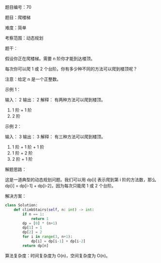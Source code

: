 题目编号：70

题目：爬楼梯

难度：简单

考察范围：动态规划

题干：

假设你正在爬楼梯。需要 n 阶你才能到达楼顶。

每次你可以爬 1 或 2 个台阶。你有多少种不同的方法可以爬到楼顶呢？

注意：给定 n 是一个正整数。

示例 1：

输入： 2
输出： 2
解释： 有两种方法可以爬到楼顶。
1.  1 阶 + 1 阶
2.  2 阶

示例 2：

输入： 3
输出： 3
解释： 有三种方法可以爬到楼顶。
1.  1 阶 + 1 阶 + 1 阶
2.  1 阶 + 2 阶
3.  2 阶 + 1 阶

解题思路：

这是一道典型的动态规划问题。我们可以用 dp[i] 表示爬到第 i 阶的方法数，那么 dp[i] = dp[i-1] + dp[i-2]，因为每次只能爬 1 或 2 个台阶。

解决方案：

```python
class Solution:
    def climbStairs(self, n: int) -> int:
        if n == 1:
            return 1
        dp = [0] * (n+1)
        dp[1] = 1
        dp[2] = 2
        for i in range(3, n+1):
            dp[i] = dp[i-1] + dp[i-2]
        return dp[n]
```

算法复杂度：时间复杂度为 O(n)，空间复杂度为 O(n)。